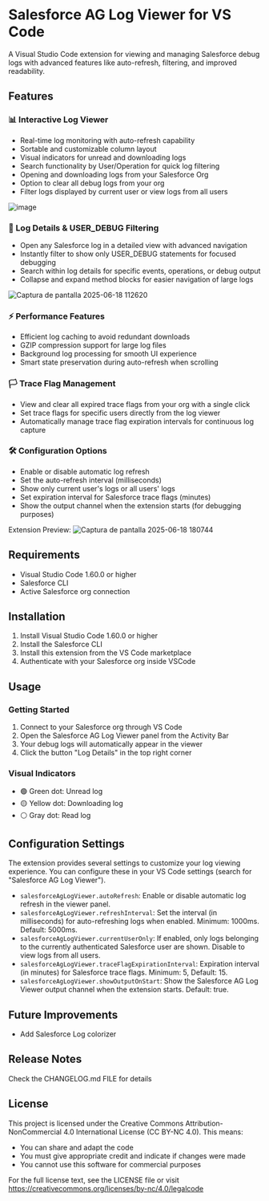 # Salesforce AG Log Viewer for VS Code

A Visual Studio Code extension for viewing and managing Salesforce debug logs with advanced features like auto-refresh, filtering, and improved readability. 

## Features

### 📊 Interactive Log Viewer
- Real-time log monitoring with auto-refresh capability
- Sortable and customizable column layout
- Visual indicators for unread and downloading logs
- Search functionality by User/Operation for quick log filtering
- Opening and downloading logs from your Salesforce Org
- Option to clear all debug logs from your org
- Filter logs displayed by current user or view logs from all users

![image](https://github.com/user-attachments/assets/73e03bac-09c0-4f5b-9e97-be263e9587df)

### 📝 Log Details & USER_DEBUG Filtering
- Open any Salesforce log in a detailed view with advanced navigation
- Instantly filter to show only USER_DEBUG statements for focused debugging
- Search within log details for specific events, operations, or debug output
- Collapse and expand method blocks for easier navigation of large logs
  
![Captura de pantalla 2025-06-18 112620](https://github.com/user-attachments/assets/716e1df9-3786-4f35-bd4e-c2db7ba09d38)

### ⚡ Performance Features
- Efficient log caching to avoid redundant downloads
- GZIP compression support for large log files
- Background log processing for smooth UI experience
- Smart state preservation during auto-refresh when scrolling

### 🏳️ Trace Flag Management
- View and clear all expired trace flags from your org with a single click
- Set trace flags for specific users directly from the log viewer
- Automatically manage trace flag expiration intervals for continuous log capture

### 🛠️ Configuration Options
- Enable or disable automatic log refresh
- Set the auto-refresh interval (milliseconds)
- Show only current user's logs or all users' logs
- Set expiration interval for Salesforce trace flags (minutes)
- Show the output channel when the extension starts (for debugging purposes)

Extension Preview:
![Captura de pantalla 2025-06-18 180744](https://github.com/user-attachments/assets/5b0bbb9e-c548-4065-96b2-5c508f968a93)


## Requirements

* Visual Studio Code 1.60.0 or higher
* Salesforce CLI
* Active Salesforce org connection

## Installation

1. Install Visual Studio Code 1.60.0 or higher
2. Install the Salesforce CLI
3. Install this extension from the VS Code marketplace
4. Authenticate with your Salesforce org inside VSCode

## Usage

### Getting Started
1. Connect to your Salesforce org through VS Code
2. Open the Salesforce AG Log Viewer panel from the Activity Bar
3. Your debug logs will automatically appear in the viewer
4. Click the button "Log Details" in the top right corner


### Visual Indicators
- 🟢 Green dot: Unread log
- 🟡 Yellow dot: Downloading log
- ⚪ Gray dot: Read log

## Configuration Settings

The extension provides several settings to customize your log viewing experience. You can configure these in your VS Code settings (search for "Salesforce AG Log Viewer").

- `salesforceAgLogViewer.autoRefresh`: Enable or disable automatic log refresh in the viewer panel.
- `salesforceAgLogViewer.refreshInterval`: Set the interval (in milliseconds) for auto-refreshing logs when enabled. Minimum: 1000ms. Default: 5000ms.
- `salesforceAgLogViewer.currentUserOnly`: If enabled, only logs belonging to the currently authenticated Salesforce user are shown. Disable to view logs from all users.
- `salesforceAgLogViewer.traceFlagExpirationInterval`: Expiration interval (in minutes) for Salesforce trace flags. Minimum: 5, Default: 15.
- `salesforceAgLogViewer.showOutputOnStart`: Show the Salesforce AG Log Viewer output channel when the extension starts. Default: true.

## Future Improvements

   * Add Salesforce Log colorizer

## Release Notes

Check the CHANGELOG.md FILE for details


## License

This project is licensed under the Creative Commons Attribution-NonCommercial 4.0 International License (CC BY-NC 4.0). This means:

* You can share and adapt the code
* You must give appropriate credit and indicate if changes were made
* You cannot use this software for commercial purposes

For the full license text, see the LICENSE file or visit https://creativecommons.org/licenses/by-nc/4.0/legalcode
